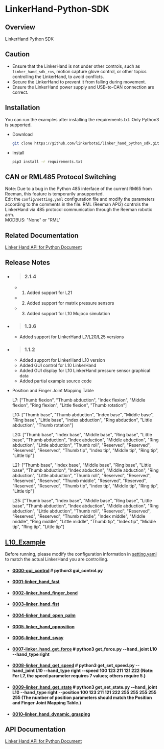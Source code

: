 # LinkerHand-Python-SDK

## Overview  
LinkerHand Python SDK  

## Caution  
- Ensure that the LinkerHand is not under other controls, such as `linker_hand_sdk_ros`, motion capture glove control, or other topics controlling the LinkerHand, to avoid conflicts.  
- Secure the LinkerHand to prevent it from falling during movement.  
- Ensure the LinkerHand power supply and USB-to-CAN connection are correct.  

## Installation  
You can run the examples after installing the requirements.txt. Only Python3 is supported.  
- Download  

  ```bash  
  git clone https://github.com/linkerbotai/linker_hand_python_sdk.git  
  ```  

- Install  

  ```bash  
  pip3 install -r requirements.txt  
  ```  

## CAN or RML485 Protocol Switching  
Note: Due to a bug in the Python 485 interface of the current RM65 from Reeman, this feature is temporarily unsupported.  
Edit the `config/setting.yaml` configuration file and modify the parameters according to the comments in the file. RML (Reeman API2) controls the LinkerHand via 485 protocol communication through the Reeman robotic arm.  
MODBUS: "None" or "RML"  

## Related Documentation  
[Linker Hand API for Python Document](doc/API-Reference.md)  

## Release Notes  
- > ### 2.1.4  
  - 1. Added support for L21  
  - 2. Added support for matrix pressure sensors  
  - 3. Added support for L10 Mujoco simulation  

- > ### 1.3.6  
  - Added support for LinkerHand L7/L20/L25 versions  

- > ### 1.1.2  
  - Added support for LinkerHand L10 version  
  - Added GUI control for L10 LinkerHand  
  - Added GUI display for L10 LinkerHand pressure sensor graphical data  
  - Added partial example source code  

- Position and Finger Joint Mapping Table  

  L7: ["Thumb flexion", "Thumb abduction", "Index flexion", "Middle flexion", "Ring flexion", "Little flexion", "Thumb rotation"]  

  L10: ["Thumb base", "Thumb abduction", "Index base", "Middle base", "Ring base", "Little base", "Index abduction", "Ring abduction", "Little abduction", "Thumb rotation"]  

  L20: ["Thumb base", "Index base", "Middle base", "Ring base", "Little base", "Thumb abduction", "Index abduction", "Middle abduction", "Ring abduction", "Little abduction", "Thumb roll", "Reserved", "Reserved", "Reserved", "Reserved", "Thumb tip", "Index tip", "Middle tip", "Ring tip", "Little tip"]  

  L21: ["Thumb base", "Index base", "Middle base", "Ring base", "Little base", "Thumb abduction", "Index abduction", "Middle abduction", "Ring abduction", "Little abduction", "Thumb roll", "Reserved", "Reserved", "Reserved", "Reserved", "Thumb middle", "Reserved", "Reserved", "Reserved", "Reserved", "Thumb tip", "Index tip", "Middle tip", "Ring tip", "Little tip"]  

  L25: ["Thumb base", "Index base", "Middle base", "Ring base", "Little base", "Thumb abduction", "Index abduction", "Middle abduction", "Ring abduction", "Little abduction", "Thumb roll", "Reserved", "Reserved", "Reserved", "Reserved", "Thumb middle", "Index middle", "Middle middle", "Ring middle", "Little middle", "Thumb tip", "Index tip", "Middle tip", "Ring tip", "Little tip"]  

## [L10_Example](example/L10)  

Before running, please modify the configuration information in [setting.yaml](LinkerHand/config/setting.yaml) to match the actual LinkerHand you are controlling.  

- #### [0000-gui_control](example/gui_control/gui_control.py) # python3 gui_control.py  
- #### [0001-linker_hand_fast](example/L10/gesture/linker_hand_fast.py)  
- #### [0002-linker_hand_finger_bend](example/L10/gesture/linker_hand_finger_bend.py)  
- #### [0003-linker_hand_fist](example/L10/gesture/linker_hand_fist.py)  
- #### [0004-linker_hand_open_palm](example/L10/gesture/linker_hand_open_palm.py)  
- #### [0005-linker_hand_opposition](example/L10/gesture/linker_hand_opposition.py)  
- #### [0006-linker_hand_sway](example/L10/gesture/linker_hand_sway.py)  

- #### [0007-linker_hand_get_force](example/L10/get_status/get_force.py) # python3 get_force.py --hand_joint L10 --hand_type right  
- #### [0008-linker_hand_get_speed](example/L10/get_status/get_set_speed.py) # python3 get_set_speed.py --hand_joint L10 --hand_type right --speed 100 123 211 121 222 (Note: For L7, the speed parameter requires 7 values; others require 5.)  
- #### [0009-linker_hand_get_state](example/L10/get_status/get_set_state.py) # python3 get_set_state.py --hand_joint L10 --hand_type right --position 100 123 211 121 222 255 255 255 255 255 (The number of position parameters should match the Position and Finger Joint Mapping Table.)  

- #### [0010-linker_hand_dynamic_grasping](example/L10/grab/dynamic_grasping.py)  

## API Documentation  
[Linker Hand API for Python Document](doc/API-Reference.md)